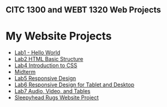 ## CITC 1300 and WEBT 1320 Web Projects

<h1>My Website Projects</h1>

<ul>
    <li><a href="Lab 1/index.html" target="_blank">Lab1 - Hello World</a></li>
    <li><a href="Lab 2/index.html" target="_blank">Lab2 HTML Basic Structure</a></li>
    <li><a href="Lab 4/index.html" target="_blank">Lab4 Introduction to CSS</a></li>
    <li><a href="midterm/index.html" target="_blank">Midterm</a></li>
    <li><a href="Lab 5/index.html" target="_blank">Lab5 Responsive Design</a></li>
    <li><a href="Lab 6/index.html" target="_blank">Lab6 Responsive Design for Tablet and Desktop</a></li>
    <li><a href="Lab 7/index.html" target="blank">Lab7 Audio, Video, and Tables</a></li>
    <li><a href="omnifood/index.html" target="blank">Sleepyhead Rugs Website Project</a></li>
</ul>



